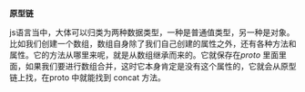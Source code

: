 **原型链**

js语言当中，大体可以归类为两种数据类型，一种是普通值类型，另一种是对象。比如我们创建一个数组，数组自身除了我们自己创建的属性之外，还有各种方法和属性。它的方法从哪里来呢，就是从数组继承而来的。它就保存在*proto* 里面里面，如果我们要进行数组合并，这时它本身肯定是没有这个属性的，它就会从原型链上找，在proto 中就能找到 concat 方法。